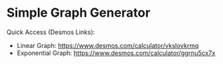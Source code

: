 # Simple Graph Generator
Quick Access (Desmos Links):
- Linear Graph: https://www.desmos.com/calculator/vkslovkrmq
- Exponential Graph: https://www.desmos.com/calculator/ggrnu5cx7x
  
